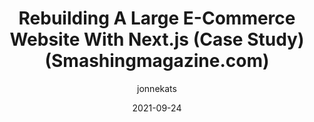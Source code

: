 ---
title:  "Rebuilding A Large E-Commerce Website With Next.js (Case Study) (Smashingmagazine.com)"
date: 2021-09-24
author: jonnekats
comments: true
tags: [Composable]
external: true
url: https://www.smashingmagazine.com/2021/09/lessons-learned-ecommerce-nextjs-case-study/
description: "We made the switch from a more traditional integrated e-commerce platform to a headless platform with Next.js. Here are the most important lessons learned while rebuilding a large e-commerce site with Next.js."
---